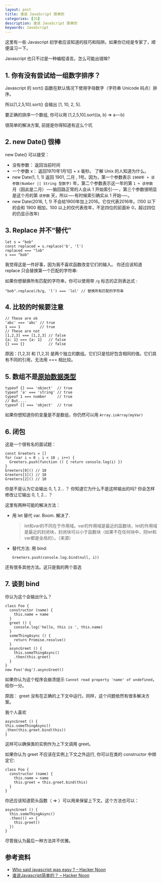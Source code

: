 ```yaml
---
layout: post
title: 谁说 JavaScript 简单的
categories: [JS]
description: 谁说 JavaScript 简单的
keywords: JavaScript
---
```


这里有一些 Javascript 初学者应该知道的技巧和陷阱。如果你已经是专家了，顺便温习一下。

Javascript 也只不过是一种编程语言。怎么可能出错嘛?

## 1. 你有没有尝试给一组数字排序？

Javascript 的 sort() 函数在默认情况下使用字母数字（字符串 Unicode 码点）排序。

所以[1,2,5,10].sort() 会输出 [1, 10, 2, 5].

要正确的排序一个数组, 你可以用 [1,2,5,10].sort((a, b) => a — b)

很简单的解决方案, 前提是你得知道有这么个坑

## 2. new Date() 很棒

new Date() 可以接受：

- 没有参数： 返回当前时间
- 一个参数 x： 返回1970年1月1日 + x 毫秒。 了解 Unix 的人知道为什么。
- new Date(1, 1, 1) 返回 1901, 二月 , 1号。因为，第一个参数表示 `1900年 + 该参数(Number || String 型数字)` 年，第二个参数表示这一年的第 `1 + 该参数` 月（因此是二月） —-脑回路正常的人会从 1 开始索引-— ，第三个参数很明显是这个月的第 `该参数` 天，所以 —-有时候索引确实从 1 开始-— 。
- new Date(2016, 1, 1) 不会给1900年加上2016。它仅代表2016年。(100 以下的会和 1900 相加，100 以上的仅代表改年，不足四位的前面补 0，超过四位的仍显示改年)

## 3. Replace 并不“替代”

```
let s = "bob"
const replaced = s.replace('b', 'l')
replaced === "lob"
s === "bob"
```
我觉得这是一件好事，因为我不喜欢函数改变它们的输入。 你还应该知道 replace 只会替换第一个匹配的字符串:

如果你想替换所有匹配的字符串，你可以使用带 `/g` 标志的正则表达式 :
```
"bob".replace(/b/g, 'l') === 'lol' // 替换所有匹配的字符串
```

## 4. 比较的时候要注意

```
// These are ok
'abc' === 'abc' // true
1 === 1         // true
// These are not
[1,2,3] === [1,2,3] // false
{a: 1} === {a: 1}   // false
{} === {}           // false
```
原因：[1,2,3] 和 [1,2,3] 是两个独立的数组。它们只是恰好包含相同的值。它们具有不同的引用，无法用 === 相比较。

## 5. 数组不是[原始数据类型](https://developer.mozilla.org/zh-CN/docs/Glossary/Primitive)

```
typeof {} === 'object'  // true
typeof 'a' === 'string' // true
typeof 1 === number     // true
// But....
typeof [] === 'object'  // true
```
如果你想知道你的变量是不是数组，你仍然可以用 `Array.isArray(myVar)`

## 6. 闭包

这是一个很有名的面试题：
```
const Greeters = []
for (var i = 0 ; i < 10 ; i++) {
  Greeters.push(function () { return console.log(i) })
}
Greeters[0]() // 10
Greeters[1]() // 10
Greeters[2]() // 10
```
你是不是认为它会输出 0, 1, 2… ？ 你知道它为什么不是这样输出的吗? 你会怎样修改让它输出 0, 1, 2… ？

这里有两种可能的解决方法：

- 用 let 替代 var. Boom. 解决了.

    > let和var的不同在于作用域。var的作用域是最近的函数块，let的作用域是最近的封闭块，封闭块可以小于函数块（如果不在任何块中，则let和var都是全局的）。（来源）

- 替代方法: 用 bind:
    ```
    Greeters.push(console.log.bind(null, i))
    ```
还有很多其他方法。这只是我的两个首选

## 7. 谈到 bind

你认为这个会输出什么？
```
class Foo {
  constructor (name) {
    this.name = name
  }
  greet () {
    console.log('hello, this is ', this.name)
  }
  someThingAsync () {
    return Promise.resolve()
  }
  asyncGreet () {
    this.someThingAsync()
    .then(this.greet)
  }
}
new Foo('dog').asyncGreet()
```
如果你认为这个程序会崩溃提示 `Cannot read property 'name' of undefined`，给你一分。

原因： greet 没有在正确的上下文中运行。同样，这个问题依然有很多解决方案。

我个人喜欢
```
asyncGreet () {
this.someThingAsync()
.then(this.greet.bind(this))
}
```
这样可以确保类的实例作为上下文调用 greet。

如果你认为 greet 不应该在实例上下文之外运行, 你可以在类的 constructor 中绑定它:
```
class Foo {
  constructor (name) {
    this.name = name
    this.greet = this.greet.bind(this)
  }
}
```
你还应该知道箭头函数（ => ）可以用来保留上下文。这个方法也可以：
```
asyncGreet () {
  this.someThingAsync()
  .then(() => {
    this.greet()
  })
}
```
尽管我认为最后一种方法并不优雅。

## 参考资料

- [Who said javascript was easy ? – Hacker Noon](https://hackernoon.com/who-said-javascript-easy-f4a1d5b399b8)
- [谁说Javascript简单的？ – Hacker Noon](http://zcfy.cc/article/who-said-javascript-was-easy-hacker-noon-3026.html)